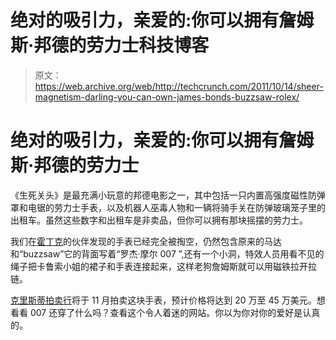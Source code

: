 # 绝对的吸引力，亲爱的:你可以拥有詹姆斯·邦德的劳力士科技博客

> 原文：<https://web.archive.org/web/http://techcrunch.com/2011/10/14/sheer-magnetism-darling-you-can-own-james-bonds-buzzsaw-rolex/>

# 绝对的吸引力，亲爱的:你可以拥有詹姆斯·邦德的劳力士

《生死关头》是最充满小玩意的邦德电影之一，其中包括一只内置高强度磁性防弹罩和电锯的劳力士手表，以及机器人巫毒人物和一辆将骑手关在防弹玻璃笼子里的出租车。虽然这些数字和出租车是非卖品，但你可以拥有那块摇摆的劳力士。

我们在[霍丁克](https://web.archive.org/web/20230203140535/http://www.hodinkee.com/blog/2011/10/13/james-bonds-rolex-5513-for-sale-complete-with-hyper-intensif.html)的伙伴发现的手表已经完全被掏空，仍然包含原来的马达和“buzzsaw”它的背面写着“罗杰·摩尔 007 ”,还有一个小洞，特效人员用看不见的绳子把卡鲁索小姐的裙子和手表连接起来，这样老狗詹姆斯就可以用磁铁拉开拉链。

[克里斯蒂拍卖行](https://web.archive.org/web/20230203140535/http://christies.scene7.com/s7/brochure/flash_brochure.jsp?company=Christies&sku=1383_SaleCat&config=Christies/eCat_210x267_TOC&locale=en&wb=000000)将于 11 月拍卖这块手表，预计价格将达到 20 万至 45 万美元。想看看 007 还穿了什么吗？查看这个令人着迷的网站。你以为你对你的爱好是认真的。